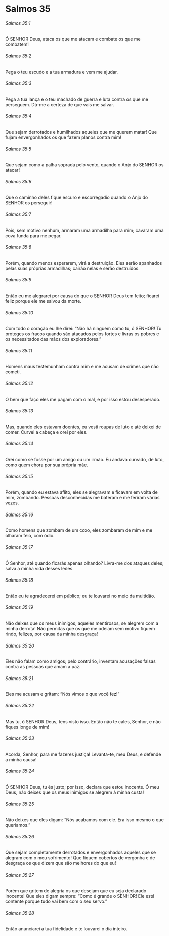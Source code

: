 # Salmos 35

###### Salmos 35:1

Ó SENHOR Deus, ataca os que me atacam e combate os que me combatem!

###### Salmos 35:2

Pega o teu escudo e a tua armadura e vem me ajudar.

###### Salmos 35:3

Pega a tua lança e o teu machado de guerra e luta contra os que me perseguem. Dá-me a certeza de que vais me salvar.

###### Salmos 35:4

Que sejam derrotados e humilhados aqueles que me querem matar! Que fujam envergonhados os que fazem planos contra mim!

###### Salmos 35:5

Que sejam como a palha soprada pelo vento, quando o Anjo do SENHOR os atacar!

###### Salmos 35:6

Que o caminho deles fique escuro e escorregadio quando o Anjo do SENHOR os perseguir!

###### Salmos 35:7

Pois, sem motivo nenhum, armaram uma armadilha para mim; cavaram uma cova funda para me pegar.

###### Salmos 35:8

Porém, quando menos esperarem, virá a destruição. Eles serão apanhados pelas suas próprias armadilhas; cairão nelas e serão destruídos.

###### Salmos 35:9

Então eu me alegrarei por causa do que o SENHOR Deus tem feito; ficarei feliz porque ele me salvou da morte.

###### Salmos 35:10

Com todo o coração eu lhe direi: “Não há ninguém como tu, ó SENHOR! Tu proteges os fracos quando são atacados pelos fortes e livras os pobres e os necessitados das mãos dos exploradores.”

###### Salmos 35:11

Homens maus testemunham contra mim e me acusam de crimes que não cometi.

###### Salmos 35:12

O bem que faço eles me pagam com o mal, e por isso estou desesperado.

###### Salmos 35:13

Mas, quando eles estavam doentes, eu vesti roupas de luto e até deixei de comer. Curvei a cabeça e orei por eles.

###### Salmos 35:14

Orei como se fosse por um amigo ou um irmão. Eu andava curvado, de luto, como quem chora por sua própria mãe.

###### Salmos 35:15

Porém, quando eu estava aflito, eles se alegravam e ficavam em volta de mim, zombando. Pessoas desconhecidas me bateram e me feriram várias vezes.

###### Salmos 35:16

Como homens que zombam de um coxo, eles zombaram de mim e me olharam feio, com ódio.

###### Salmos 35:17

Ó Senhor, até quando ficarás apenas olhando? Livra-me dos ataques deles; salva a minha vida desses leões.

###### Salmos 35:18

Então eu te agradecerei em público; eu te louvarei no meio da multidão.

###### Salmos 35:19

Não deixes que os meus inimigos, aqueles mentirosos, se alegrem com a minha derrota! Não permitas que os que me odeiam sem motivo fiquem rindo, felizes, por causa da minha desgraça!

###### Salmos 35:20

Eles não falam como amigos; pelo contrário, inventam acusações falsas contra as pessoas que amam a paz.

###### Salmos 35:21

Eles me acusam e gritam: “Nós vimos o que você fez!”

###### Salmos 35:22

Mas tu, ó SENHOR Deus, tens visto isso. Então não te cales, Senhor, e não fiques longe de mim!

###### Salmos 35:23

Acorda, Senhor, para me fazeres justiça! Levanta-te, meu Deus, e defende a minha causa!

###### Salmos 35:24

Ó SENHOR Deus, tu és justo; por isso, declara que estou inocente. Ó meu Deus, não deixes que os meus inimigos se alegrem à minha custa!

###### Salmos 35:25

Não deixes que eles digam: “Nós acabamos com ele. Era isso mesmo o que queríamos.”

###### Salmos 35:26

Que sejam completamente derrotados e envergonhados aqueles que se alegram com o meu sofrimento! Que fiquem cobertos de vergonha e de desgraça os que dizem que são melhores do que eu!

###### Salmos 35:27

Porém que gritem de alegria os que desejam que eu seja declarado inocente! Que eles digam sempre: “Como é grande o SENHOR! Ele está contente porque tudo vai bem com o seu servo.”

###### Salmos 35:28

Então anunciarei a tua fidelidade e te louvarei o dia inteiro.


